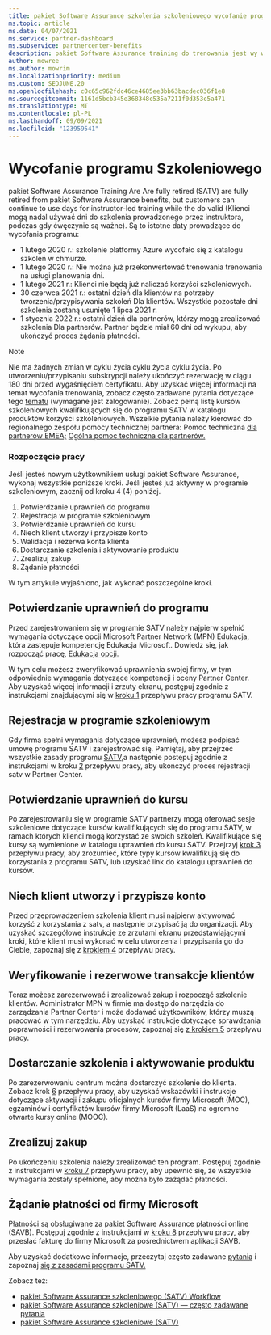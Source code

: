 ```yaml
---
title: pakiet Software Assurance szkolenia szkoleniowego wycofanie programu
ms.topic: article
ms.date: 04/07/2021
ms.service: partner-dashboard
ms.subservice: partnercenter-benefits
description: pakiet Software Assurance training do trenowania jest wy wycofany.
author: mowree
ms.author: mowrim
ms.localizationpriority: medium
ms.custom: SEOJUNE.20
ms.openlocfilehash: c0c65c962fdc46ce4685ee3bb63bacdec036f1e8
ms.sourcegitcommit: 1161d5bcb345e368348c535a7211f0d353c5a471
ms.translationtype: MT
ms.contentlocale: pl-PL
ms.lasthandoff: 09/09/2021
ms.locfileid: "123959541"
---
```

# <a name="training-vouchers-program-retirement"></a>Wycofanie programu Szkoleniowego

pakiet Software Assurance Training Are Are fully retired (SATV) are fully retired from pakiet Software Assurance benefits, but customers can continue to use days for instructor-led training while the do valid (Klienci mogą nadal używać dni do szkolenia prowadzonego przez instruktora, podczas gdy ćwęczynie są ważne). Są to istotne daty prowadzące do wycofania programu: 

- 1 lutego 2020 r.: szkolenie platformy Azure wycofało się z katalogu szkoleń w chmurze.
- 1 lutego 2020 r.: Nie można już przekonwertować trenowania trenowania na usługi planowania dni.  
- 1 lutego 2021 r.: Klienci nie będą już naliczać korzyści szkoleniowych. 
- 30 czerwca 2021 r.: ostatni dzień dla klientów na potrzeby tworzenia/przypisywania szkoleń Dla klientów. Wszystkie pozostałe dni szkolenia zostaną usunięte 1 lipca 2021 r.
- 1 stycznia 2022 r.: ostatni dzień dla partnerów, którzy mogą zrealizować szkolenia Dla partnerów. Partner będzie miał 60 dni od wykupu, aby ukończyć proces żądania płatności.  

>[!NOTE]
>Nie ma żadnych zmian w cyklu życia cyklu życia cyklu życia. Po utworzeniu/przypisaniu subskrypcji należy ukończyć rezerwację w ciągu 180 dni przed wygaśnięciem certyfikatu.  Aby uzyskać więcej informacji na temat wycofania trenowania, zobacz często zadawane pytania dotyczące tego [tematu](https://partner.microsoft.com/resources/collection/software-assurance-benefit-changes#/) (wymagane jest zalogowanie).  Zobacz pełną listę kursów szkoleniowych kwalifikujących się do programu SATV w katalogu produktów korzyści szkoleniowych. Wszelkie pytania należy kierować do regionalnego zespołu pomocy technicznej partnera: Pomoc techniczna [dla partnerów EMEA;](mailto:savoucher@msdirectservices.com) [Ogólna pomoc techniczna dla partnerów.](https://partner.microsoft.com/dashboard/support/servicerequests)



### <a name="get-started"></a>Rozpoczęcie pracy

Jeśli jesteś nowym użytkownikiem usługi pakiet Software Assurance, wykonaj wszystkie poniższe kroki. Jeśli jesteś już aktywny w programie szkoleniowym, zacznij od kroku 4 (4) poniżej. 

1. Potwierdzanie uprawnień do programu
2. Rejestracja w programie szkoleniowym
3. Potwierdzanie uprawnień do kursu
4. Niech klient utworzy i przypisze konto
5. Walidacja i rezerwa konta klienta
6. Dostarczanie szkolenia i aktywowanie produktu
7. Zrealizuj zakup
8. Żądanie płatności

W tym artykule wyjaśniono, jak wykonać poszczególne kroki.

## <a name="confirm-program-eligibility"></a>Potwierdzanie uprawnień do programu

Przed zarejestrowaniem się w programie SATV należy najpierw spełnić wymagania dotyczące opcji Microsoft Partner Network (MPN) Edukacja, która zastępuje kompetencję Edukacja Microsoft. Dowiedz się, jak rozpocząć pracę, [Edukacja opcji.](https://partner.microsoft.com/membership/learning-partners)

W tym celu możesz zweryfikować uprawnienia swojej firmy, w tym odpowiednie wymagania dotyczące kompetencji i oceny Partner Center. Aby uzyskać więcej informacji i zrzuty ekranu, postępuj zgodnie z instrukcjami znajdującymi się w [kroku 1](https://query.prod.cms.rt.microsoft.com/cms/api/am/binary/RE4s3bB) przepływu pracy programu SATV.

## <a name="enroll-in-the-training-program"></a>Rejestracja w programie szkoleniowym

Gdy firma spełni wymagania dotyczące uprawnień, możesz podpisać umowę programu SATV i zarejestrować się. Pamiętaj, aby przejrzeć wszystkie zasady programu [SATV,](https://query.prod.cms.rt.microsoft.com/cms/api/am/binary/RE3koEP)a następnie postępuj zgodnie z instrukcjami w kroku [2](https://query.prod.cms.rt.microsoft.com/cms/api/am/binary/RE4s3bB) przepływu pracy, aby ukończyć proces rejestracji satv w Partner Center.


## <a name="confirm-course-eligibility"></a>Potwierdzanie uprawnień do kursu
Po zarejestrowaniu się w programie SATV partnerzy mogą oferować sesje szkoleniowe dotyczące kursów kwalifikujących się do programu SATV, w ramach których klienci mogą korzystać ze swoich szkoleń. Kwalifikujące się kursy są wymienione w katalogu uprawnień do kursu SATV. Przejrzyj [krok 3](https://query.prod.cms.rt.microsoft.com/cms/api/am/binary/RE4s3bB) przepływu pracy, aby zrozumieć, które typy kursów kwalifikują się do korzystania z programu SATV, lub uzyskać link do katalogu uprawnień do kursów.

## <a name="have-customer-create-and-assign-voucher"></a>Niech klient utworzy i przypisze konto

Przed przeprowadzeniem szkolenia klient musi najpierw aktywować korzyść z korzystania z satv, a następnie przypisać ją do organizacji. Aby uzyskać szczegółowe instrukcje ze zrzutami ekranu przedstawiającymi kroki, które klient musi wykonać w celu utworzenia i przypisania go do Ciebie, zapoznaj się z [krokiem 4](https://query.prod.cms.rt.microsoft.com/cms/api/am/binary/RE4s3bB) przepływu pracy.

## <a name="validate-and-reserve-customer-vouchers"></a>Weryfikowanie i rezerwowe transakcje klientów

Teraz możesz zarezerwować i zrealizować zakup i rozpocząć szkolenie klientów. Administrator MPN w firmie ma dostęp do narzędzia do zarządzania Partner Center i może dodawać użytkowników, którzy muszą pracować w tym narzędziu. Aby uzyskać instrukcje dotyczące sprawdzania poprawności i rezerwowania procesów, zapoznaj się [z krokiem 5](https://query.prod.cms.rt.microsoft.com/cms/api/am/binary/RE4s3bB) przepływu pracy.

## <a name="deliver-training-and-activate-product"></a>Dostarczanie szkolenia i aktywowanie produktu

Po zarezerwowaniu centrum można dostarczyć szkolenie do klienta. Zobacz krok [6](https://query.prod.cms.rt.microsoft.com/cms/api/am/binary/RE4s3bB) przepływu pracy, aby uzyskać wskazówki i instrukcje dotyczące aktywacji i zakupu oficjalnych kursów firmy Microsoft (MOC), egzaminów i certyfikatów kursów firmy Microsoft (LaaS) na ogromne otwarte kursy online (MOOC).

## <a name="redeem-voucher"></a>Zrealizuj zakup

Po ukończeniu szkolenia należy zrealizować ten program. Postępuj zgodnie z instrukcjami w [kroku 7](https://query.prod.cms.rt.microsoft.com/cms/api/am/binary/RE4s3bB) przepływu pracy, aby upewnić się, że wszystkie wymagania zostały spełnione, aby można było zażądać płatności. 


## <a name="request-payment-from-microsoft"></a>Żądanie płatności od firmy Microsoft

Płatności są obsługiwane za pakiet Software Assurance płatności online (SAVB). Postępuj zgodnie z instrukcjami w [kroku 8](https://query.prod.cms.rt.microsoft.com/cms/api/am/binary/RE4s3bB) przepływu pracy, aby przesłać fakturę do firmy Microsoft za pośrednictwem aplikacji SAVB. 

Aby uzyskać dodatkowe informacje, przeczytaj często zadawane [pytania](https://query.prod.cms.rt.microsoft.com/cms/api/am/binary/RE3kz5o) i zapoznaj [się z zasadami programu SATV.](https://query.prod.cms.rt.microsoft.com/cms/api/am/binary/RE3koEP)

Zobacz też:

- [pakiet Software Assurance szkoleniowego (SATV) Workflow](https://query.prod.cms.rt.microsoft.com/cms/api/am/binary/RE4s3bB)
- [pakiet Software Assurance szkoleniowe (SATV) — często zadawane pytania](https://query.prod.cms.rt.microsoft.com/cms/api/am/binary/RE3kz5o)
- [pakiet Software Assurance szkoleniowe (SATV)](https://query.prod.cms.rt.microsoft.com/cms/api/am/binary/RE3koEP)
